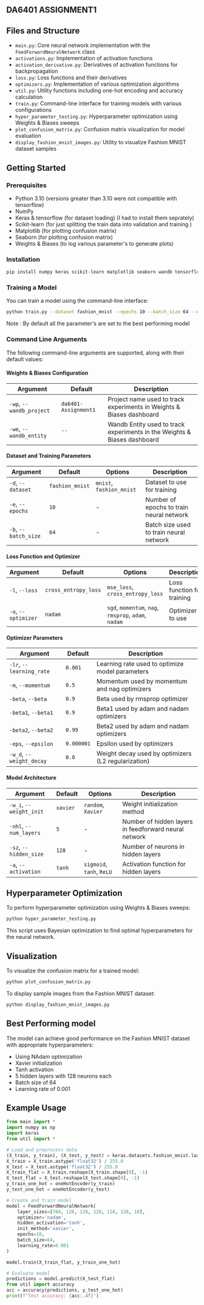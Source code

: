 
## DA6401 ASSIGNMENT1 

## Files and Structure

- `main.py`: Core neural network implementation with the `FeedForwardNeuralNetwork` class
- `activations.py`: Implementation of activation functions
- `activation_derivative.py`: Derivatives of activation functions for backpropagation
- `loss.py`: Loss functions and their derivatives
- `optimizers.py`: Implementation of various optimization algorithms
- `util.py`: Utility functions including one-hot encoding and accuracy calculation
- `train.py`: Command-line interface for training models with various configurations
- `hyper_parameter_testing.py`: Hyperparameter optimization using Weights & Biases sweeps
- `plot_confusion_matrix.py`: Confusion matrix visualization for model evaluation
- `display_fashion_mnist_images.py`: Utility to visualize Fashion MNIST dataset samples

## Getting Started

### Prerequisites

- Python 3.10 (versions greater than 3.10 were not compatible with tensorflow)
- NumPy
- Keras & tensorflow (for dataset loading) (I had to install them seprately)
- Scikit-learn (for just splitting the train data into validation and training )
- Matplotlib (for plotting confusion matrix)
- Seaborn (for plotting confusion matrix)
- Weights & Biases (to log various parameter's to generate plots)

### Installation

```bash
pip install numpy keras scikit-learn matplotlib seaborn wandb tensorflow
```

### Training a Model

You can train a model using the command-line interface:

```bash
python train.py --dataset fashion_mnist --epochs 10 --batch_size 64 --optimizer nadam --activation tanh --num_layers 5 --hidden_size 128
```
Note : By default all the parameter's are set to the best performing model

### Command Line Arguments

The following command-line arguments are supported, along with their default values:

#### Weights & Biases Configuration
| Argument | Default | Description |
|----------|---------|-------------|
| `-wp`, `--wandb_project` | `da6401-Assignment1` | Project name used to track experiments in Weights & Biases dashboard |
| `-we`, `--wandb_entity` | `''` | Wandb Entity used to track experiments in the Weights & Biases dashboard |

#### Dataset and Training Parameters
| Argument | Default | Options | Description |
|----------|---------|---------|-------------|
| `-d`, `--dataset` | `fashion_mnist` | `mnist`, `fashion_mnist` | Dataset to use for training |
| `-e`, `--epochs` | `10` | - | Number of epochs to train neural network |
| `-b`, `--batch_size` | `64` | - | Batch size used to train neural network |

#### Loss Function and Optimizer
| Argument | Default | Options | Description |
|----------|---------|---------|-------------|
| `-l`, `--loss` | `cross_entropy_loss` | `mse_loss`, `cross_entropy_loss` | Loss function for training |
| `-o`, `--optimizer` | `nadam` | `sgd`, `momentum`, `nag`, `rmsprop`, `adam`, `nadam` | Optimizer to use |

#### Optimizer Parameters
| Argument | Default | Description |
|----------|---------|-------------|
| `-lr`, `--learning_rate` | `0.001` | Learning rate used to optimize model parameters |
| `-m`, `--momentum` | `0.5` | Momentum used by momentum and nag optimizers |
| `-beta`, `--beta` | `0.9` | Beta used by rmsprop optimizer |
| `-beta1`, `--beta1` | `0.9` | Beta1 used by adam and nadam optimizers |
| `-beta2`, `--beta2` | `0.99` | Beta2 used by adam and nadam optimizers |
| `-eps`, `--epsilon` | `0.000001` | Epsilon used by optimizers |
| `-w_d`, `--weight_decay` | `0.0` | Weight decay used by optimizers (L2 regularization) |

#### Model Architecture
| Argument | Default | Options | Description |
|----------|---------|---------|-------------|
| `-w_i`, `--weight_init` | `xavier` | `random`, `Xavier` | Weight initialization method |
| `-nhl`, `--num_layers` | `5` | - | Number of hidden layers in feedforward neural network |
| `-sz`, `--hidden_size` | `128` | - | Number of neurons in hidden layers |
| `-a`, `--activation` | `tanh` |  `sigmoid`, `tanh`, `ReLU` | Activation function for hidden layers |

## Hyperparameter Optimization

To perform hyperparameter optimization using Weights & Biases sweeps:

```bash
python hyper_parameter_testing.py
```

This script uses Bayesian optimization to find optimal hyperparameters for the neural network.

## Visualization

To visualize the confusion matrix for a trained model:

```bash
python plot_confusion_matrix.py
```

To display sample images from the Fashion MNIST dataset:

```bash
python display_fashion_mnist_images.py
```

## Best Performing model

The model can achieve good performance on the Fashion MNIST dataset with appropriate hyperparameters:
- Using NAdam optimization
- Xavier initialization
- Tanh activation
- 5 hidden layers with 128 neurons each
- Batch size of 64
- Learning rate of 0.001

## Example Usage

```python
from main import *
import numpy as np
import keras
from util import *

# Load and preprocess data
(X_train, y_train), (X_test, y_test) = keras.datasets.fashion_mnist.load_data()
X_train = X_train.astype('float32') / 255.0
X_test = X_test.astype('float32') / 255.0
X_train_flat = X_train.reshape(X_train.shape[0], -1)
X_test_flat = X_test.reshape(X_test.shape[0], -1)
y_train_one_hot = oneHotEncoder(y_train)
y_test_one_hot = oneHotEncoder(y_test)

# Create and train model
model = FeedForwardNeuralNetwork(
    layer_sizes=[784, 128, 128, 128, 128, 128, 10],
    optimizer='nadam',
    hidden_activation='tanh',
    init_method='xavier',
    epochs=10,
    batch_size=64,
    learning_rate=0.001
)

model.train(X_train_flat, y_train_one_hot)

# Evaluate model
predictions = model.predict(X_test_flat)
from util import accuracy
acc = accuracy(predictions, y_test_one_hot)
print(f"Test accuracy: {acc:.4f}")
```

